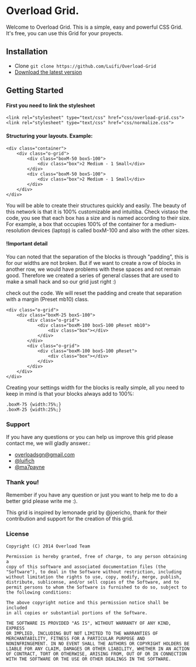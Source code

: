 # Overload Grid.

Welcome to Overload Grid. This is a simple, easy and powerful CSS Grid. It's free, you can use this Grid for your proyects.


## Installation

-   Clone `git clone https://github.com/Luifi/Overload-Grid`
-   [Download the latest version](https://github.com/Luifi/Overload-Grid.zip)



## Getting Started

#### First you need to link the stylesheet
```
<link rel="stylesheet" type="text/css" href="css/overload-grid.css">
<link rel="stylesheet" type="text/css" href="css/normalize.css">
```

#### Structuring your layouts. Example:
```
<div class="container">
    <div class="o-grid">
        <div class="boxM-50 boxS-100">
            <div class="box">2 Medium - 1 Small</div>
        </div>
        <div class="boxM-50 boxS-100">
            <div class="box">2 Medium - 1 Small</div>
        </div>
    </div>
</div>
```
You will be able to create their structures quickly and easily. The beauty of this network is that it is 100% customizable and intuitiba. Check vistaso the code, you see that each box has a size and is named according to their size. For example, a box that occupies 100% of the container for a medium-resolution devices (laptop) is called boxM-100 and also with the other sizes.

#### !Important detail
You can noted that the separation of the blocks is through "padding", this is for our widths are not broken. But if we want to create a row of blocks in another row, we would have problems with these spaces and not remain good. Therefore we created a series of general classes that are used to make a small hack and so our grid just right :)

check out the code. We will reset the padding and create that separation with a margin (Preset mb10) class.

```
<div class="o-grid">
    <div class="boxM-25 boxS-100">
        <div class="o-grid">
            <div class="boxM-100 boxS-100 pReset mb10">
                <div class="box"></div>
            </div>
        </div>
        <div class="o-grid">
            <div class="boxM-100 boxS-100 pReset">
                <div class="box"></div>
            </div>
        </div>
    </div>
</div>

```
Creating your settings width for the blocks is really simple, all you need to keep in mind is that your blocks always add to 100%:
```
.boxM-75 {width:75%;}
.boxM-25 {width:25%;}
```

### Support
If you have any questions or you can help us improve this grid please contact me, we will gladly answer.:

-   [overloadsgn@gmail.com](mailto:overloadsgn@gmail.com)
-   [@luifich](http://twitter.com/luifich)
-   [@ma7payne](http://twitter.com/ma7payne)

### Thank you!
Remember if you have any question or just you want to help me to do a better grid please write me :).

This grid is inspired by lemonade grid by @joericho, thank for their contribution and support for the creation of this grid.


### License
```
Copyright (C) 2014 Overload Team

Permission is hereby granted, free of charge, to any person obtaining a
copy of this software and associated documentation files (the
"Software"), to deal in the Software without restriction, including
without limitation the rights to use, copy, modify, merge, publish,
distribute, sublicense, and/or sell copies of the Software, and to
permit persons to whom the Software is furnished to do so, subject to
the following conditions:

The above copyright notice and this permission notice shall be included
in all copies or substantial portions of the Software.

THE SOFTWARE IS PROVIDED "AS IS", WITHOUT WARRANTY OF ANY KIND, EXPRESS
OR IMPLIED, INCLUDING BUT NOT LIMITED TO THE WARRANTIES OF
MERCHANTABILITY, FITNESS FOR A PARTICULAR PURPOSE AND
NONINFRINGEMENT. IN NO EVENT SHALL THE AUTHORS OR COPYRIGHT HOLDERS BE
LIABLE FOR ANY CLAIM, DAMAGES OR OTHER LIABILITY, WHETHER IN AN ACTION
OF CONTRACT, TORT OR OTHERWISE, ARISING FROM, OUT OF OR IN CONNECTION
WITH THE SOFTWARE OR THE USE OR OTHER DEALINGS IN THE SOFTWARE.
```
